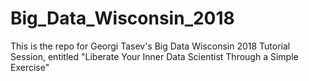 # Big_Data_Wisconsin_2018

This is the repo for Georgi Tasev's Big Data Wisconsin 2018 Tutorial Session, entitled "Liberate Your Inner Data Scientist Through a Simple Exercise"
